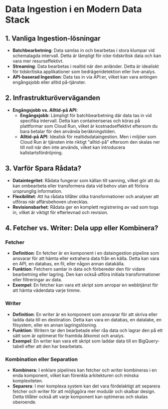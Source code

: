 # Data Ingestion i en Modern Data Stack

## 1. Vanliga Ingestion-lösningar
- **Batchbearbetning**: Data samlas in och bearbetas i stora klumpar vid schemalagda intervall. Detta är lämpligt för icke-tidskritisk data och kan vara mer resurseffektivt.
- **Streaming**: Data bearbetas i realtid när den anländer. Detta är idealiskt för tidskritiska applikationer som bedrägeridetektion eller live-analys.
- **API-baserad Ingestion**: Data tas in via API:er, vilket kan vara antingen engångsjobb eller alltid på-tjänster.

## 2. Infrastrukturöverväganden
- **Engångsjobb vs. Alltid-på API**:
  - **Engångsjobb**: Lämpligt för batchbearbetning där data tas in vid specifika intervall. Detta kan containeriseras och köras på plattformar som Cloud Run, vilket är kostnadseffektivt eftersom du bara betalar för den använda beräkningstiden.
  - **Alltid-på API**: Idealisk för realtidsdataingestion. Men i miljöer som Cloud Run är tjänsten inte riktigt "alltid-på" eftersom den skalas ner till noll när den inte används, vilket kan introducera kallstartsfördröjning.

## 3. Varför Spara Rådata?
- **Dataintegritet**: Rådata fungerar som källan till sanning, vilket gör att du kan ombearbeta eller transformera data vid behov utan att förlora ursprunglig information.
- **Flexibilitet**: Att ha rådata tillåter olika transformationer och analyser att utföras när affärsbehoven utvecklas.
- **Revisionsbarhet**: Rådata ger en komplett registrering av vad som togs in, vilket är viktigt för efterlevnad och revision.

## 4. Fetcher vs. Writer: Dela upp eller Kombinera?

### Fetcher
- **Definition**: En fetcher är en komponent i en dataingestion pipeline som ansvarar för att hämta eller extrahera data från en källa. Detta kan vara en API, en databas, en fil, eller någon annan datakälla.
- **Funktion**: Fetchern samlar in data och förbereder den för vidare bearbetning eller lagring. Den kan också utföra initiala transformationer eller filtreringar av data.
- **Exempel**: En fetcher kan vara ett skript som anropar en webbtjänst för att hämta väderdata varje timme.

### Writer
- **Definition**: En writer är en komponent som ansvarar för att skriva eller ladda data till en destination. Detta kan vara en databas, en datalake, en filsystem, eller en annan lagringslösning.
- **Funktion**: Writern tar den bearbetade eller råa data och lagrar den på ett sätt som är optimerat för framtida åtkomst och analys.
- **Exempel**: En writer kan vara ett skript som laddar data till en BigQuery-tabell efter att den har bearbetats.

### Kombination eller Separation
- **Kombinera**: I enklare pipelines kan fetcher och writer kombineras i en enda komponent, vilket kan förenkla arkitekturen och minska komplexiteten.
- **Separera**: I mer komplexa system kan det vara fördelaktigt att separera fetcher och writer för att möjliggöra mer modulär och skalbar design. Detta tillåter också att varje komponent kan optimeras och skalas oberoende.

